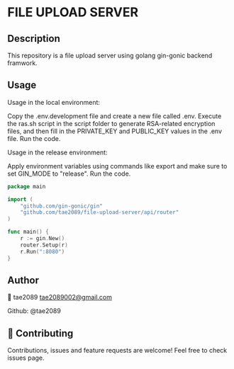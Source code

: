 # FILE UPLOAD SERVER

## Description

This repository is a file upload server using golang gin-gonic backend framwork.

## Usage

Usage in the local environment:

Copy the .env.development file and create a new file called .env.
Execute the ras.sh script in the script folder to generate RSA-related encryption files, and then fill in the PRIVATE_KEY and PUBLIC_KEY values in the .env file.
Run the code.

Usage in the release environment:

Apply environment variables using commands like export and make sure to set GIN_MODE to "release".
Run the code.

```go
package main

import (
	"github.com/gin-gonic/gin"
	"github.com/tae2089/file-upload-server/api/router"
)

func main() {
	r := gin.New()
	router.Setup(r)
	r.Run(":8080")
}

```

## Author

👤 tae2089 tae2089002@gmail.com

Github: @tae2089

## 🤝 Contributing

Contributions, issues and feature requests are welcome!
Feel free to check issues page.
